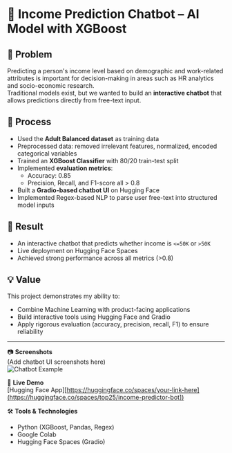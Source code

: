 # 🤖 Income Prediction Chatbot – AI Model with XGBoost

## 📌 Problem  
Predicting a person's income level based on demographic and work-related attributes is important for decision-making in areas such as HR analytics and socio-economic research.  
Traditional models exist, but we wanted to build an **interactive chatbot** that allows predictions directly from free-text input.  

## 🔄 Process  
- Used the **Adult Balanced dataset** as training data  
- Preprocessed data: removed irrelevant features, normalized, encoded categorical variables  
- Trained an **XGBoost Classifier** with 80/20 train-test split  
- Implemented **evaluation metrics**:  
  - Accuracy: 0.85  
  - Precision, Recall, and F1-score all > 0.8  
- Built a **Gradio-based chatbot UI** on Hugging Face  
- Implemented Regex-based NLP to parse user free-text into structured model inputs  

## 🎯 Result  
- An interactive chatbot that predicts whether income is `<=50K` or `>50K`  
- Live deployment on Hugging Face Spaces  
- Achieved strong performance across all metrics (>0.8)  

## 💡 Value  
This project demonstrates my ability to:  
- Combine Machine Learning with product-facing applications  
- Build interactive tools using Hugging Face and Gradio  
- Apply rigorous evaluation (accuracy, precision, recall, F1) to ensure reliability  

---

📷 **Screenshots**  
(Add chatbot UI screenshots here)  
![Chatbot Example](./screenshots/chatbot.png)

🔗 **Live Demo**  
[Hugging Face App][https://huggingface.co/spaces/your-link-here](https://huggingface.co/spaces/top25/income-predictor-bot])  

🛠️ **Tools & Technologies**  
- Python (XGBoost, Pandas, Regex)  
- Google Colab  
- Hugging Face Spaces (Gradio)  

